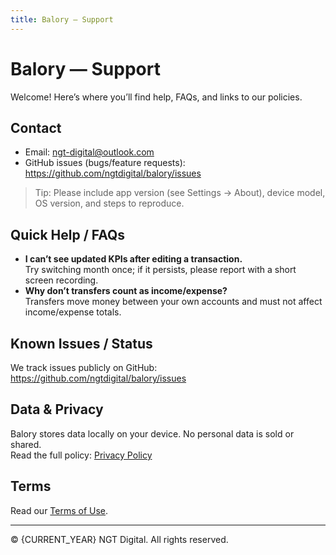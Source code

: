 ```yaml
---
title: Balory — Support
---
```


# Balory — Support

Welcome! Here’s where you’ll find help, FAQs, and links to our policies.

## Contact
- Email: [ngt-digital@outlook.com](mailto:ngt-digital@outlook.com)
- GitHub issues (bugs/feature requests): <https://github.com/ngtdigital/balory/issues>

> Tip: Please include app version (see Settings → About), device model, OS version, and steps to reproduce.

## Quick Help / FAQs
- **I can’t see updated KPIs after editing a transaction.**  
  Try switching month once; if it persists, please report with a short screen recording.
- **Why don’t transfers count as income/expense?**  
  Transfers move money between your own accounts and must not affect income/expense totals.

## Known Issues / Status
We track issues publicly on GitHub:  
<https://github.com/ngtdigital/balory/issues>

## Data & Privacy
Balory stores data locally on your device. No personal data is sold or shared.  
Read the full policy: [Privacy Policy](./privacy)

## Terms
Read our [Terms of Use](./terms).

---

© {CURRENT_YEAR} NGT Digital. All rights reserved.
